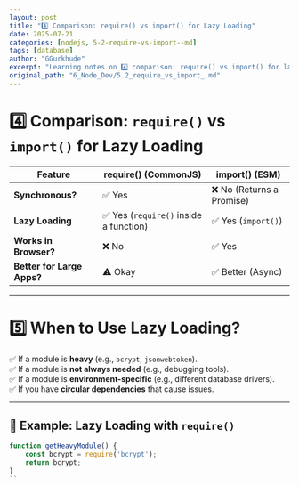 ```yaml
---
layout: post
title: "4️⃣ Comparison: require() vs import() for Lazy Loading"
date: 2025-07-21
categories: [nodejs, 5-2-require-vs-import--md]
tags: [database]
author: "GGurkhude"
excerpt: "Learning notes on 4️⃣ comparison: require() vs import() for lazy loading"
original_path: "6_Node_Dev/5.2_require_vs_import_.md"
---
```


# 4️⃣ Comparison: `require()` vs `import()` for Lazy Loading

| **Feature**          | **require() (CommonJS)** | **import() (ESM)**  |
|----------------------|------------------------|----------------------|
| **Synchronous?**     | ✅ Yes                 | ❌ No (Returns a Promise) |
| **Lazy Loading**     | ✅ Yes (`require()` inside a function) | ✅ Yes (`import()`) |
| **Works in Browser?** | ❌ No                  | ✅ Yes               |
| **Better for Large Apps?** | ⚠️ Okay         | ✅ Better (Async) |

---

# 5️⃣ When to Use Lazy Loading?
✅ If a module is **heavy** (e.g., `bcrypt`, `jsonwebtoken`).  
✅ If a module is **not always needed** (e.g., debugging tools).  
✅ If a module is **environment-specific** (e.g., different database drivers).  
✅ If you have **circular dependencies** that cause issues.  

---

## 📌 Example: Lazy Loading with `require()`
```js
function getHeavyModule() {
    const bcrypt = require('bcrypt');
    return bcrypt;
}
``